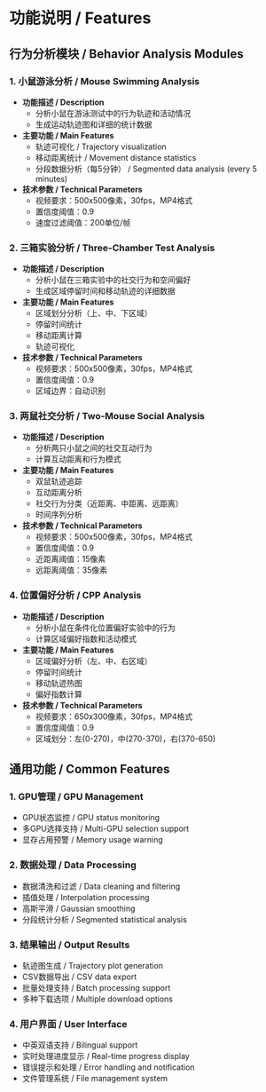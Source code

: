 # 功能说明 / Features

## 行为分析模块 / Behavior Analysis Modules

### 1. 小鼠游泳分析 / Mouse Swimming Analysis
- **功能描述 / Description**
  - 分析小鼠在游泳测试中的行为轨迹和活动情况
  - 生成运动轨迹图和详细的统计数据
- **主要功能 / Main Features**
  - 轨迹可视化 / Trajectory visualization
  - 移动距离统计 / Movement distance statistics
  - 分段数据分析（每5分钟） / Segmented data analysis (every 5 minutes)
- **技术参数 / Technical Parameters**
  - 视频要求：500x500像素，30fps，MP4格式
  - 置信度阈值：0.9
  - 速度过滤阈值：200单位/帧

### 2. 三箱实验分析 / Three-Chamber Test Analysis
- **功能描述 / Description**
  - 分析小鼠在三箱实验中的社交行为和空间偏好
  - 生成区域停留时间和移动轨迹的详细数据
- **主要功能 / Main Features**
  - 区域划分分析（上、中、下区域）
  - 停留时间统计
  - 移动距离计算
  - 轨迹可视化
- **技术参数 / Technical Parameters**
  - 视频要求：500x500像素，30fps，MP4格式
  - 置信度阈值：0.9
  - 区域边界：自动识别

### 3. 两鼠社交分析 / Two-Mouse Social Analysis
- **功能描述 / Description**
  - 分析两只小鼠之间的社交互动行为
  - 计算互动距离和行为模式
- **主要功能 / Main Features**
  - 双鼠轨迹追踪
  - 互动距离分析
  - 社交行为分类（近距离、中距离、远距离）
  - 时间序列分析
- **技术参数 / Technical Parameters**
  - 视频要求：500x500像素，30fps，MP4格式
  - 置信度阈值：0.9
  - 近距离阈值：15像素
  - 远距离阈值：35像素

### 4. 位置偏好分析 / CPP Analysis
- **功能描述 / Description**
  - 分析小鼠在条件化位置偏好实验中的行为
  - 计算区域偏好指数和活动模式
- **主要功能 / Main Features**
  - 区域偏好分析（左、中、右区域）
  - 停留时间统计
  - 移动轨迹热图
  - 偏好指数计算
- **技术参数 / Technical Parameters**
  - 视频要求：650x300像素，30fps，MP4格式
  - 置信度阈值：0.9
  - 区域划分：左(0-270)，中(270-370)，右(370-650)

## 通用功能 / Common Features

### 1. GPU管理 / GPU Management
- GPU状态监控 / GPU status monitoring
- 多GPU选择支持 / Multi-GPU selection support
- 显存占用预警 / Memory usage warning

### 2. 数据处理 / Data Processing
- 数据清洗和过滤 / Data cleaning and filtering
- 插值处理 / Interpolation processing
- 高斯平滑 / Gaussian smoothing
- 分段统计分析 / Segmented statistical analysis

### 3. 结果输出 / Output Results
- 轨迹图生成 / Trajectory plot generation
- CSV数据导出 / CSV data export
- 批量处理支持 / Batch processing support
- 多种下载选项 / Multiple download options

### 4. 用户界面 / User Interface
- 中英双语支持 / Bilingual support
- 实时处理进度显示 / Real-time progress display
- 错误提示和处理 / Error handling and notification
- 文件管理系统 / File management system 